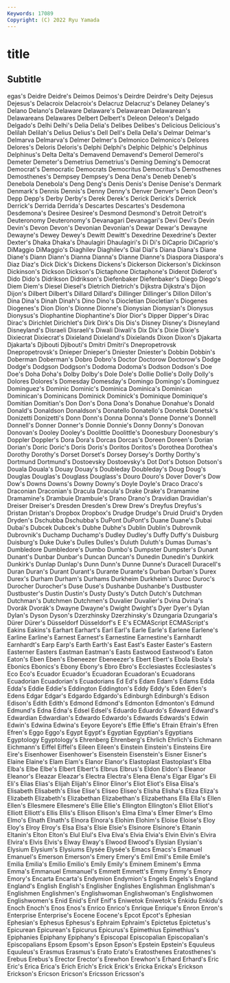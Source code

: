 ```yaml
---
Keywords: 17089
Copyright: (C) 2022 Ryu Yamada
---
```



# title

## Subtitle
egas's
Deidre Deidre's Deimos Deimos's Deirdre Deirdre's Deity Dejesus Dejesus's Delacroix
Delacroix's Delacruz Delacruz's Delaney Delaney's Delano Delano's Delaware Delaware's Delawarean
Delawarean's Delawareans Delawares Delbert Delbert's Deleon Deleon's Delgado Delgado's Delhi
Delhi's Delia Delia's Delibes Delibes's Delicious Delicious's Delilah Delilah's Delius
Delius's Dell Dell's Della Della's Delmar Delmar's Delmarva Delmarva's Delmer
Delmer's Delmonico Delmonico's Delores Delores's Deloris Deloris's Delphi Delphi's Delphic
Delphic's Delphinus Delphinus's Delta Delta's Demavend Demavend's Demerol Demerol's Demeter
Demeter's Demetrius Demetrius's Deming Deming's Democrat Democrat's Democratic Democrats Democritus
Democritus's Demosthenes Demosthenes's Dempsey Dempsey's Dena Dena's Deneb Deneb's Denebola
Denebola's Deng Deng's Denis Denis's Denise Denise's Denmark Denmark's Dennis
Dennis's Denny Denny's Denver Denver's Deon Deon's Depp Depp's Derby
Derby's Derek Derek's Derick Derick's Derrick Derrick's Derrida Derrida's Descartes
Descartes's Desdemona Desdemona's Desiree Desiree's Desmond Desmond's Detroit Detroit's Deuteronomy
Deuteronomy's Devanagari Devanagari's Devi Devi's Devin Devin's Devon Devon's Devonian
Devonian's Dewar Dewar's Dewayne Dewayne's Dewey Dewey's Dewitt Dewitt's Dexedrine
Dexedrine's Dexter Dexter's Dhaka Dhaka's Dhaulagiri Dhaulagiri's Di Di's DiCaprio
DiCaprio's DiMaggio DiMaggio's Diaghilev Diaghilev's Dial Dial's Diana Diana's Diane
Diane's Diann Diann's Dianna Dianna's Dianne Dianne's Diaspora Diaspora's Diaz
Diaz's Dick Dick's Dickens Dickens's Dickerson Dickerson's Dickinson Dickinson's Dickson
Dickson's Dictaphone Dictaphone's Diderot Diderot's Dido Dido's Didrikson Didrikson's Diefenbaker
Diefenbaker's Diego Diego's Diem Diem's Diesel Diesel's Dietrich Dietrich's Dijkstra
Dijkstra's Dijon Dijon's Dilbert Dilbert's Dillard Dillard's Dillinger Dillinger's Dillon
Dillon's Dina Dina's Dinah Dinah's Dino Dino's Diocletian Diocletian's Diogenes
Diogenes's Dion Dion's Dionne Dionne's Dionysian Dionysian's Dionysus Dionysus's Diophantine
Diophantine's Dior Dior's Dipper Dipper's Dirac Dirac's Dirichlet Dirichlet's Dirk
Dirk's Dis Dis's Disney Disney's Disneyland Disneyland's Disraeli Disraeli's Diwali
Diwali's Dix Dix's Dixie Dixie's Dixiecrat Dixiecrat's Dixieland Dixieland's Dixielands
Dixon Dixon's Djakarta Djakarta's Djibouti Djibouti's Dmitri Dmitri's Dnepropetrovsk Dnepropetrovsk's
Dnieper Dnieper's Dniester Dniester's Dobbin Dobbin's Doberman Doberman's Dobro Dobro's
Doctor Doctorow Doctorow's Dodge Dodge's Dodgson Dodgson's Dodoma Dodoma's Dodson
Dodson's Doe Doe's Doha Doha's Dolby Dolby's Dole Dole's Dollie
Dollie's Dolly Dolly's Dolores Dolores's Domesday Domesday's Domingo Domingo's Dominguez
Dominguez's Dominic Dominic's Dominica Dominica's Dominican Dominican's Dominicans Dominick Dominick's
Dominique Dominique's Domitian Domitian's Don Don's Dona Dona's Donahue Donahue's
Donald Donald's Donaldson Donaldson's Donatello Donatello's Donetsk Donetsk's Donizetti Donizetti's
Donn Donn's Donna Donna's Donne Donne's Donnell Donnell's Donner Donner's
Donnie Donnie's Donny Donny's Donovan Donovan's Dooley Dooley's Doolittle Doolittle's
Doonesbury Doonesbury's Doppler Doppler's Dora Dora's Dorcas Dorcas's Doreen Doreen's
Dorian Dorian's Doric Doric's Doris Doris's Doritos Doritos's Dorothea Dorothea's
Dorothy Dorothy's Dorset Dorset's Dorsey Dorsey's Dorthy Dorthy's Dortmund Dortmund's
Dostoevsky Dostoevsky's Dot Dot's Dotson Dotson's Douala Douala's Douay Douay's
Doubleday Doubleday's Doug Doug's Douglas Douglas's Douglass Douglass's Douro Douro's
Dover Dover's Dow Dow's Downs Downs's Downy Downy's Doyle Doyle's
Draco Draco's Draconian Draconian's Dracula Dracula's Drake Drake's Dramamine Dramamine's
Drambuie Drambuie's Drano Drano's Dravidian Dravidian's Dreiser Dreiser's Dresden Dresden's
Drew Drew's Dreyfus Dreyfus's Dristan Dristan's Dropbox Dropbox's Drudge Drudge's
Druid Druid's Dryden Dryden's Dschubba Dschubba's DuPont DuPont's Duane Duane's
Dubai Dubai's Dubcek Dubcek's Dubhe Dubhe's Dublin Dublin's Dubrovnik Dubrovnik's
Duchamp Duchamp's Dudley Dudley's Duffy Duffy's Duisburg Duisburg's Duke Duke's
Dulles Dulles's Duluth Duluth's Dumas Dumas's Dumbledore Dumbledore's Dumbo Dumbo's
Dumpster Dumpster's Dunant Dunant's Dunbar Dunbar's Duncan Duncan's Dunedin Dunedin's
Dunkirk Dunkirk's Dunlap Dunlap's Dunn Dunn's Dunne Dunne's Duracell Duracell's
Duran Duran's Durant Durant's Durante Durante's Durban Durban's Durex Durex's
Durham Durham's Durhams Durkheim Durkheim's Duroc Duroc's Durocher Durocher's Duse
Duse's Dushanbe Dushanbe's Dustbuster Dustbuster's Dustin Dustin's Dusty Dusty's Dutch
Dutch's Dutchman Dutchman's Dutchmen Dutchmen's Duvalier Duvalier's Dvina Dvina's Dvorák
Dvorák's Dwayne Dwayne's Dwight Dwight's Dyer Dyer's Dylan Dylan's Dyson
Dyson's Dzerzhinsky Dzerzhinsky's Dzungaria Dzungaria's Dürer Dürer's Düsseldorf Düsseldorf's E
E's ECMAScript ECMAScript's Eakins Eakins's Earhart Earhart's Earl Earl's Earle
Earle's Earlene Earlene's Earline Earline's Earnest Earnest's Earnestine Earnestine's Earnhardt
Earnhardt's Earp Earp's Earth Earth's East East's Easter Easter's Eastern
Easterner Easters Eastman Eastman's Easts Eastwood Eastwood's Eaton Eaton's Eben
Eben's Ebeneezer Ebeneezer's Ebert Ebert's Ebola Ebola's Ebonics Ebonics's Ebony
Ebony's Ebro Ebro's Ecclesiastes Ecclesiastes's Eco Eco's Ecuador Ecuador's Ecuadoran
Ecuadoran's Ecuadorans Ecuadorian Ecuadorian's Ecuadorians Ed Ed's Edam Edam's Edams
Edda Edda's Eddie Eddie's Eddington Eddington's Eddy Eddy's Eden Eden's
Edens Edgar Edgar's Edgardo Edgardo's Edinburgh Edinburgh's Edison Edison's Edith
Edith's Edmond Edmond's Edmonton Edmonton's Edmund Edmund's Edna Edna's Edsel
Edsel's Eduardo Eduardo's Edward Edward's Edwardian Edwardian's Edwardo Edwardo's Edwards
Edwards's Edwin Edwin's Edwina Edwina's Eeyore Eeyore's Effie Effie's Efrain
Efrain's Efren Efren's Eggo Eggo's Egypt Egypt's Egyptian Egyptian's Egyptians
Egyptology Egyptology's Ehrenberg Ehrenberg's Ehrlich Ehrlich's Eichmann Eichmann's Eiffel Eiffel's
Eileen Eileen's Einstein Einstein's Einsteins Eire Eire's Eisenhower Eisenhower's Eisenstein
Eisenstein's Eisner Eisner's Elaine Elaine's Elam Elam's Elanor Elanor's Elastoplast
Elastoplast's Elba Elba's Elbe Elbe's Elbert Elbert's Elbrus Elbrus's Eldon
Eldon's Eleanor Eleanor's Eleazar Eleazar's Electra Electra's Elena Elena's Elgar
Elgar's Eli Eli's Elias Elias's Elijah Elijah's Elinor Elinor's Eliot
Eliot's Elisa Elisa's Elisabeth Elisabeth's Elise Elise's Eliseo Eliseo's Elisha
Elisha's Eliza Eliza's Elizabeth Elizabeth's Elizabethan Elizabethan's Elizabethans Ella Ella's
Ellen Ellen's Ellesmere Ellesmere's Ellie Ellie's Ellington Ellington's Elliot Elliot's
Elliott Elliott's Ellis Ellis's Ellison Ellison's Elma Elma's Elmer Elmer's
Elmo Elmo's Elnath Elnath's Elnora Elnora's Elohim Elohim's Eloise Eloise's
Eloy Eloy's Elroy Elroy's Elsa Elsa's Elsie Elsie's Elsinore Elsinore's
Eltanin Eltanin's Elton Elton's Elul Elul's Elva Elva's Elvia Elvia's
Elvin Elvin's Elvira Elvira's Elvis Elvis's Elway Elway's Elwood Elwood's
Elysian Elysian's Elysium Elysium's Elysiums Elysée Elysée's Emacs Emacs's Emanuel
Emanuel's Emerson Emerson's Emery Emery's Emil Emil's Emile Emile's Emilia
Emilia's Emilio Emilio's Emily Emily's Eminem Eminem's Emma Emma's Emmanuel
Emmanuel's Emmett Emmett's Emmy Emmy's Emory Emory's Encarta Encarta's Endymion
Endymion's Engels Engels's England England's English English's Englisher Englishes Englishman
Englishman's Englishmen Englishmen's Englishwoman Englishwoman's Englishwomen Englishwomen's Enid Enid's Enif
Enif's Eniwetok Eniwetok's Enkidu Enkidu's Enoch Enoch's Enos Enos's Enrico
Enrico's Enrique Enrique's Enron Enron's Enterprise Enterprise's Eocene Eocene's Epcot
Epcot's Ephesian Ephesian's Ephesus Ephesus's Ephraim Ephraim's Epictetus Epictetus's Epicurean
Epicurean's Epicurus Epicurus's Epimethius Epimethius's Epiphanies Epiphany Epiphany's Episcopal Episcopalian
Episcopalian's Episcopalians Epsom Epsom's Epson Epson's Epstein Epstein's Equuleus Equuleus's
Erasmus Erasmus's Erato Erato's Eratosthenes Eratosthenes's Erebus Erebus's Erector Erector's
Erewhon Erewhon's Erhard Erhard's Eric Eric's Erica Erica's Erich Erich's
Erick Erick's Ericka Ericka's Erickson Erickson's Ericson Ericson's Ericsson Ericsson's
